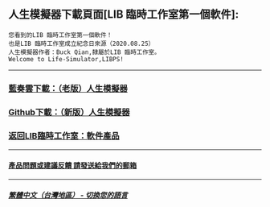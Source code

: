 ## 人生模擬器下載頁面[LIB 臨時工作室第一個軟件]:

 ```
您看到的LIB 臨時工作室第一個軟件！
也是LIB 臨時工作室成立紀念日來源（2020.08.25）
人生模擬器作者：Buck Qian,隸屬於LIB 臨時工作室。
Welcome to Life-Simulator,LIBPS!
```
------------
### [藍奏雲下載：（老版）人生模擬器](https://mixiaozai.lanzoum.com/Life-Simulator)

### [Github下載：（新版）人生模擬器](https://libps.github.io/download/Life_Simulator.exe)

### [返回LIB臨時工作室：軟件產品](https://libps.github.io/zh-tw/Software)
------------
#### [產品問題或建議反饋 請發送給我們的郵箱](mailto:LIB_Provisional_Studio@outlook.com)
------------
##### [繁體中文（台灣地區） - 切換您的語言](https://libps.github.io/index)
